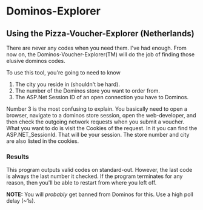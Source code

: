 # Dominos-Explorer

## Using the Pizza-Voucher-Explorer (Netherlands)

There are never any codes when you need them. I've had enough. 
From now on, the Dominos-Voucher-Explorer(TM) will do the job of finding those elusive dominos codes. 

To use this tool, you're going to need to know
1. The city you reside in (shouldn't be hard).
2. The number of the Dominos store you want to order from.
3. The ASP.Net Session ID of an open connection you have to Dominos.

Number 3 is the most confusing to explain. You basically need to open
a browser, navigate to a dominos store session, open the web-developer,
and then check the outgoing network requests when you submit a voucher.
What you want to do is visit the Cookies of the request. In it you can
find the ASP.NET_SessionId. That will be your session. The store number
and city are also listed in the cookies.

### Results

This program outputs valid codes on standard-out. However, the last code is always
the last number it checked. If the program terminates for any reason, then you'll be
able to restart from where you left off.

**NOTE:** You will *probably* get banned from Dominos for this. Use a high poll delay (~1s).
